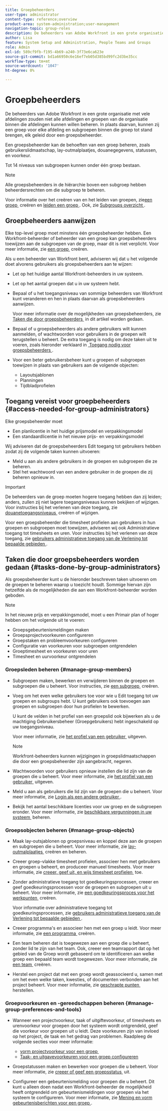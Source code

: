 ```yaml
---
title: Groepbeheerders
user-type: administrator
content-type: reference;overview
product-area: system-administration;user-management
navigation-topic: group-roles
description: De beheerders van Adobe Workfront in een grote organisatie met vele afdelingen zouden niet alle afdelingen en groepen van de organisatie binnen die afdelingen kunnen willen beheren. In plaats daarvan, kunnen zij een groep voor elke afdeling en subgroepen binnen die groep tot stand brengen, elk geleid door een groepsbeheerder.
author: Lisa
feature: System Setup and Administration, People Teams and Groups
role: Admin
exl-id: 589cf9fb-f195-4b69-a240-3f73e6ca623e
source-git-commit: bd1a66950c6e16ef7eb05d385bd99fc2d3be35cc
workflow-type: tm+mt
source-wordcount: '1047'
ht-degree: 0%

---
```


# Groepbeheerders

<!-- Audited: 12/2023 -->

De beheerders van Adobe Workfront in een grote organisatie met vele afdelingen zouden niet alle afdelingen en groepen van de organisatie binnen die afdelingen kunnen willen beheren. In plaats daarvan, kunnen zij een groep voor elke afdeling en subgroepen binnen die groep tot stand brengen, elk geleid door een groepsbeheerder.

Een groepsbeheerder kan de behoeften van een groep beheren, zoals gebruikerslidmaatschap, lay-outmalplaatjes, douanegegevens, statussen, en voorkeur.

Tot 14 niveaus van subgroepen kunnen onder één groep bestaan.

>[!NOTE]
>
>Alle groepsbeheerders in de hiërarchie boven een subgroep hebben beheerdersrechten om die subgroep te beheren.

Voor informatie over het creëren van en het leiden van groepen, zie [&#x200B; een groep &#x200B;](../../../administration-and-setup/manage-groups/create-and-manage-groups/create-a-group.md) creëren en [&#x200B; leiden een groep &#x200B;](../../../administration-and-setup/manage-groups/create-and-manage-groups/manage-a-group.md). Ook, zie [&#x200B; Subgroups overzicht &#x200B;](../../../administration-and-setup/manage-groups/groups-overview/subgroups.md).

## Groepbeheerders aanwijzen

Elke top-level groep moet minstens één groepsbeheerder hebben. Een Workfront-beheerder of beheerder van een groep kan groepsbeheerders toewijzen aan de subgroepen van de groep, maar dit is niet verplicht. Voor meer informatie, zie [&#x200B; een groep &#x200B;](../../../administration-and-setup/manage-groups/create-and-manage-groups/create-a-group.md) creëren.

Als u een beheerder van Workfront bent, adviseren wij dat u het volgende doet alvorens gebruikers als groepsbeheerders aan te wijzen:

* Let op het huidige aantal Workfront-beheerders in uw systeem.
* Let op het aantal groepen dat u in uw systeem hebt.
* Bepaal of u het toegangsniveau van sommige beheerders van Workfront kunt veranderen en hen in plaats daarvan als groepsbeheerders aanwijzen.

  Voor meer informatie over de mogelijkheden van groepsbeheerders, zie [&#x200B; Taken die door groepsbeheerders &#x200B;](#tasks-done-by-group-administrators) in dit artikel worden gedaan.

* Bepaal of u groepsbeheerders als andere gebruikers wilt kunnen aanmelden, of wachtwoorden voor gebruikers in de groepen wilt terugstellen u beheert. De extra toegang is nodig om deze taken uit te voeren, zoals hieronder verklaard in [&#x200B; Toegang nodig voor groepsbeheerders &#x200B;](#access-needed-for-group-administrators).
* Voor een beter gebruikersbeheer kunt u groepen of subgroepen toewijzen in plaats van gebruikers aan de volgende objecten:

   * Layoutsjablonen
   * Planningen
   * Tijdbladprofielen

## Toegang vereist voor groepbeheerders {#access-needed-for-group-administrators}

Elke groepsbeheerder moet

* Een planlicentie in het huidige prijsmodel en verpakkingsmodel
* Een standaardlicentie in het nieuwe prijs- en verpakkingsmodel

Wij adviseren dat de groepsbeheerders Edit toegang tot gebruikers hebben zodat zij de volgende taken kunnen uitvoeren:

* Meld u aan als andere gebruikers in de groepen en subgroepen die ze beheren.
* Stel het wachtwoord van een andere gebruiker in de groepen die zij beheren opnieuw in.

>[!IMPORTANT]
>
>De beheerders van de groep moeten hogere toegang hebben dan zij leiden; anders, zullen zij niet lagere toegangsniveaus kunnen bekijken of wijzigen.
>Voor instructies bij het verlenen van deze toegang, zie [&#x200B; douanetoegangsniveaus &#x200B;](../../../administration-and-setup/add-users/configure-and-grant-access/create-modify-access-levels.md) creëren of wijzigen.

Voor een groepsbeheerder die timesheet profielen aan gebruikers in hun groepen en subgroepen moet toewijzen, adviseren wij ook Administratieve toegang tot timesheets en uren. Voor instructies bij het verlenen van deze toegang, zie [&#x200B; gebruikers administratieve toegang van de Verlening tot bepaalde gebieden &#x200B;](../../../administration-and-setup/add-users/configure-and-grant-access/grant-users-admin-access-certain-areas.md).

## Taken die door groepsbeheerders worden gedaan {#tasks-done-by-group-administrators}

Als groepsbeheerder kunt u de hieronder beschreven taken uitvoeren om de groepen te beheren waarop u toezicht houdt. Sommige hiervan zijn hetzelfde als de mogelijkheden die aan een Workfront-beheerder worden geboden.

>[!NOTE]
>
>In het nieuwe prijs en verpakkingsmodel, moet u een Primair plan of hoger hebben om het volgende uit te voeren:
>
> * Groepsgebeurtenismeldingen maken
> * Groepsprojectvoorkeuren configureren
> * Groepstaken en probleemvoorkeuren configureren
> * Configuratie van voorkeuren voor subgroepen ontgrendelen
> * Groeptimesheet en voorkeuren voor uren
> * Timesheet en uurvoorkeur ontgrendelen

### Groepsleden beheren {#manage-group-members}

* Subgroepen maken, bewerken en verwijderen binnen de groepen en subgroepen die u beheert. Voor instructies, zie [&#x200B; een subgroep &#x200B;](../../../administration-and-setup/manage-groups/create-and-manage-subgroups/create-a-subgroup.md) creëren.
* Voeg om het even welke gebruikers toe voor wie u Edit toegang tot uw groepen en subgroups hebt. U kunt gebruikers ook toevoegen aan groepen en subgroepen door hun profielen te bewerken.

  U kunt de velden in het profiel van een groepslid ook bijwerken als u de machtiging Gebruikersbeheer (Groepgebruikers) hebt ingeschakeld op uw toegangsniveau.

  Voor meer informatie, zie [&#x200B; het profiel van een gebruiker &#x200B;](../../../administration-and-setup/add-users/create-and-manage-users/edit-a-users-profile.md) uitgeven.

  >[!NOTE]
  >
  >Workfront-beheerders kunnen wijzigingen in groepslidmaatschappen die door een groepsbeheerder zijn aangebracht, negeren.

* Wachtwoorden voor gebruikers opnieuw instellen die lid zijn van de groepen die u beheert. Voor meer informatie, zie [&#x200B; het profiel van een gebruiker &#x200B;](../../../administration-and-setup/add-users/create-and-manage-users/edit-a-users-profile.md) uitgeven.
* Meld u aan als gebruikers die lid zijn van de groepen die u beheert. Voor meer informatie, zie [&#x200B; Login als een andere gebruiker &#x200B;](../../../administration-and-setup/add-users/create-and-manage-users/log-in-as-another-user.md).
* Bekijk het aantal beschikbare licenties voor uw groep en de subgroepen eronder. Voor meer informatie, zie [&#x200B; beschikbare vergunningen in uw systeem &#x200B;](../../../administration-and-setup/get-started-wf-administration/manage-available-licenses-in-your-system.md) beheren.

### Groepsobjecten beheren {#manage-group-objects}

* Maak lay-outsjablonen op groepsniveau en koppel deze aan de groepen en subgroepen die u beheert. Voor meer informatie, zie [&#x200B; lay-outmalplaatjes &#x200B;](../../../administration-and-setup/customize-workfront/use-layout-templates/create-and-manage-layout-templates.md) creëren en beheren.
* Creeer groep-vlakke timesheet profielen, associeer hen met gebruikers en groepen u beheert, en produceer manueel timesheets. Voor meer informatie, zie [&#x200B; creeer, geef uit, en wijs timesheet profielen &#x200B;](../../../timesheets/create-and-manage-timesheets/create-timesheet-profiles.md) toe.
* Zonder administratieve toegang tot goedkeuringsprocessen, creeer en geef goedkeuringsprocessen voor de groepen en subgroepen uit u beheert. Voor meer informatie, zie [&#x200B; een goedkeuringsproces voor het werkpunten &#x200B;](../../../administration-and-setup/customize-workfront/configure-approval-milestone-processes/create-approval-processes.md) creëren.

  Voor informatie over administratieve toegang tot goedkeuringsprocessen, zie [&#x200B; gebruikers administratieve toegang van de Verlening tot bepaalde gebieden &#x200B;](../../../administration-and-setup/add-users/configure-and-grant-access/grant-users-admin-access-certain-areas.md).

* Creeer programma&#39;s en associeer hen met een groep u leidt. Voor meer informatie, zie [&#x200B; een programma &#x200B;](../../../administration-and-setup/set-up-workfront/configure-timesheets-schedules/create-schedules.md) creëren.
* Een team beheren dat is toegewezen aan een groep die u beheert, zonder lid te zijn van het team. Ook, creeer een teamrapport dat op het gebied van de Groep wordt gebaseerd om te identificeren aan welke groep een bepaald team wordt toegewezen. Voor meer informatie, zie [&#x200B; een team &#x200B;](../../../people-teams-and-groups/create-and-manage-teams/create-a-team.md) creëren.
* Herstel een project dat met een groep wordt geassocieerd u, samen met om het even welke taken, kwesties, of documenten verbonden aan het project beheert. Voor meer informatie, zie [&#x200B; geschrapte punten &#x200B;](../../../administration-and-setup/manage-workfront/manage-deleted-items/restore-deleted-items.md) herstellen.

### Groepvoorkeuren en -gereedschappen beheren {#manage-group-preferences-and-tools}

* Wanneer een projectvoorkeur, taak of uitgiftevoorkeur, of timesheets en urenvoorkeur voor groepen door het systeem wordt ontgrendeld, geef die voorkeur voor groepen uit u leidt. Deze voorkeuren zijn van invloed op het project, de taak en het gedrag van problemen. Raadpleeg de volgende secties voor meer informatie:

   * [&#x200B; vorm projectvoorkeur voor een groep &#x200B;](../../../administration-and-setup/manage-groups/create-and-manage-groups/configure-project-preferences-group.md)
   * [Taak- en uitgavevoorkeuren voor een groep configureren](../../../administration-and-setup/manage-groups/create-and-manage-groups/configure-task-issue-preferences-group.md)

* Groepstatussen maken en bewerken voor groepen die u beheert. Voor meer informatie, zie [&#x200B; creeer of geef een groepsstatus &#x200B;](../../../administration-and-setup/manage-groups/manage-group-statuses/create-or-edit-a-group-status.md) uit.
* Configureer een gebeurtenismelding voor groepen die u beheert. Dit kunt u alleen doen nadat een Workfront-beheerder de mogelijkheid heeft ontgrendeld om gebeurtenismeldingen voor groepen via het systeem te configureren. Voor meer informatie, zie [&#x200B; Mening en vorm gebeurtenisberichten voor een groep &#x200B;](../../../administration-and-setup/manage-groups/create-and-manage-groups/view-and-configure-event-notifications-group.md).
